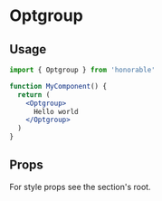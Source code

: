 # Optgroup

## Usage

```jsx
import { Optgroup } from 'honorable'

function MyComponent() {
  return (
    <Optgroup>
      Hello world
    </Optgroup>
  )
}
```

## Props

For style props see the section's root.
